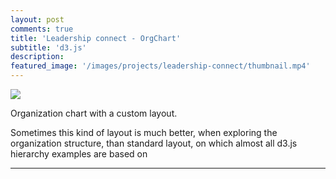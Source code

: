 ```yaml
---
layout: post
comments: true
title: 'Leadership connect - OrgChart'
subtitle: 'd3.js'
description: 
featured_image: '/images/projects/leadership-connect/thumbnail.mp4'
---
```



![](/images/projects/leadership-connect/preview.gif)


Organization chart with a custom layout.

Sometimes this kind of layout is much better, when exploring the organization structure, than standard layout, on which almost all d3.js hierarchy examples are based on






---





